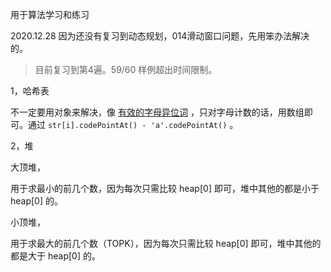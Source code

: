用于算法学习和练习

2020.12.28 因为还没有复习到动态规划，014滑动窗口问题，先用笨办法解决的。
> 目前复习到第4遍。59/60 样例超出时间限制。

1，哈希表

不一定要用对象来解决，像 [有效的字母异位词](https://leetcode-cn.com/problems/valid-anagram/) ，只对字母计数的话，用数组即可。通过 `str[i].codePointAt() - 'a'.codePointAt()` 。

2，堆

大顶堆，

用于求最小的前几个数，因为每次只需比较 heap[0] 即可，堆中其他的都是小于 heap[0] 的。

小顶堆，

用于求最大的前几个数（TOPK），因为每次只需比较 heap[0] 即可，堆中其他的都是大于 heap[0] 的。